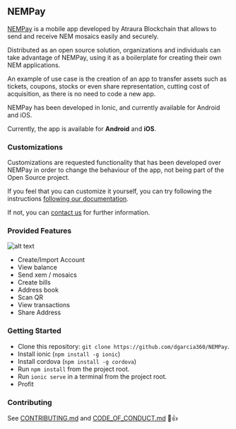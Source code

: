 ## NEMPay

[NEMPay](http://www.blockchaintoken.tech) is a mobile app developed by Atraura Blockchain that allows to send and receive NEM mosaics easily and securely. 

Distributed as an open source solution, organizations and individuals can take advantage of NEMPay, using it as a boilerplate for creating their own NEM applications. 

An example of use case is the creation of an app to transfer assets such as tickets, coupons, stocks or even share representation, cutting cost of acquisition, as there is no need to code a new app.

NEMPay has been developed in Ionic, and currently available for Android and iOS.

Currently, the app is available for **Android** and **iOS**.



### Customizations

Customizations are requested functionality that has been developed over NEMPay in order to change the behaviour of the app, not being part of the Open Source project.

If you feel that you can customize it yourself, you can try following the instructions [following our documentation](http://docs.blockchaintoken.tech).

If not, you can [contact us](http://www.blockchaintoken.tech) for further information.

### Provided Features
![alt text](https://cdn-images-1.medium.com/max/1600/1*rN0_HrixacfHJwk1fspeLA.png)

* Create/Import Account
* View balance
* Send xem / mosaics
* Create bills
* Address book
* Scan QR
* View transactions
* Share Address


### Getting Started
* Clone this repository: `git clone https://github.com/dgarcia360/NEMPay`.
* Install ionic (`npm install -g ionic`)
* Install cordova (`npm install -g cordova`)
* Run `npm install` from the project root.
* Run `ionic serve` in a terminal from the project root.
* Profit

### Contributing
See [CONTRIBUTING.md](https://github.com/dgarcia360/NEMPay/blob/master/CONTRIBUTING.md) and [CODE_OF_CONDUCT.md](https://github.com/dgarcia360/NEMPay/blob/master/CODE_OF_CONDUCT.md) :tada::+1:

